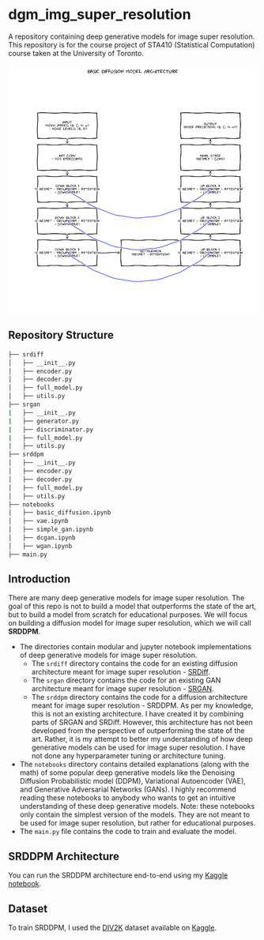 # **dgm_img_super_resolution**

A repository containing deep generative models for image super resolution. This repository is for the course project of STA410 (Statistical Computation) course taken at the University of Toronto.

![Basic Diffusion Model Architecture](basic_diffusion_model.png "Basic Diffusion Model Architecture")

## **Repository Structure**

```bash
├── srdiff
│   ├── __init__.py
│   ├── encoder.py
│   ├── decoder.py
│   ├── full_model.py
│   ├── utils.py
├── srgan
|   ├── __init__.py
|   ├── generator.py
|   ├── discriminator.py
|   ├── full_model.py
|   ├── utils.py
├── srddpm
│   ├── __init__.py
│   ├── encoder.py
│   ├── decoder.py
│   ├── full_model.py
│   ├── utils.py
├── notebooks
│   ├── basic_diffusion.ipynb
│   ├── vae.ipynb
│   ├── simple_gan.ipynb
│   ├── dcgan.ipynb
│   ├── wgan.ipynb
├── main.py
```


## **Introduction**

There are many deep generative models for image super resolution. The goal of this repo is not to build a model that outperforms the state of the art, but to build a model from scratch for educational purposes. We will focus on building a diffusion model for image super resolution, which we will call **SRDDPM**. 

- The directories contain modular and jupyter notebook implementations of deep generative models for image super resolution. 
    - The `srdiff` directory contains the code for an existing diffusion architecture meant for image super resolution - [SRDiff](https://arxiv.org/abs/2104.14951).
    - The `srgan` directory contains the code for an existing GAN architecture meant for image super resolution - [SRGAN](https://arxiv.org/abs/1609.04802).
    - The `srddpm` directory contains the code for a diffusion architecture meant for image super resolution - SRDDPM. As per my knowledge, this is not an existing architecture. I have created it by combining parts of SRGAN and SRDiff. However, this architecture has not been developed from the perspective of outperforming the state of the art. Rather, it is my attempt to better my understanding of how deep generative models can be used for image super resolution. I have not done any hyperparameter tuning or architecture tuning.  
- The `notebooks` directory contains detailed explanations (along with the math) of some popular deep generative models like the Denoising Diffusion Probabilistic model (DDPM), Variational Autoencoder (VAE), and Generative Adversarial Networks (GANs). I highly recommend reading these notebooks to anybody who wants to get an intuitive understanding of these deep generative models. Note: these notebooks only contain the simplest version of the models. They are not meant to be used for image super resolution, but rather for educational purposes.
- The `main.py` file contains the code to train and evaluate the model.

## **SRDDPM Architecture**

You can run the SRDDPM architecture end-to-end using my [Kaggle notebook](https://www.kaggle.com/code/aryamanbansal/srddpm).

## **Dataset**

To train SRDDPM, I used the [DIV2K](https://data.vision.ee.ethz.ch/cvl/DIV2K/) dataset available on [Kaggle](https://www.kaggle.com/datasets/soumikrakshit/div2k-high-resolution-images).